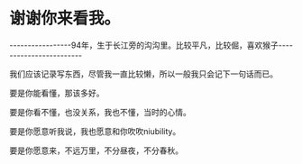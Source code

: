 # 谢谢你来看我。

-----------------94年，生于长江旁的沟沟里。比较平凡，比较倔，喜欢猴子------------------------

我们应该记录写东西，尽管我一直比较懒，所以一般我只会记下一句话而已。

要是你能看懂，那该多好。

要是你看不懂，也没关系，我也不懂，当时的心情。

要是你愿意听我说，我也愿意和你吹吹niubility。

要是你愿意来，不远万里，不分昼夜，不分春秋。

